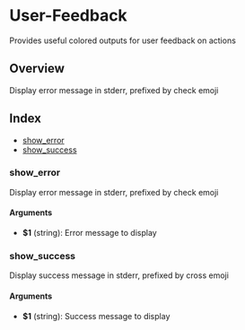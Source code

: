 # User-Feedback

Provides useful colored outputs for user feedback on actions

## Overview

Display error message in stderr, prefixed by check emoji

## Index

* [show_error](#show_error)
* [show_success](#show_success)

### show_error

Display error message in stderr, prefixed by check emoji

#### Arguments

* **$1** (string): Error message to display

### show_success

Display success message in stderr, prefixed by cross emoji

#### Arguments

* **$1** (string): Success message to display

